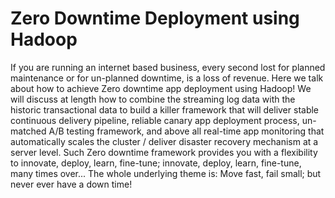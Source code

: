 # Zero Downtime Deployment using Hadoop
If you are running an internet based business, every second lost for planned maintenance or for un-planned downtime, is a loss of revenue. Here we talk about how to achieve Zero downtime app deployment using Hadoop! We will discuss at length how to combine the streaming log data with the historic transactional data to build a killer framework that will deliver stable continuous delivery pipeline, reliable canary app deployment process, un-matched A/B testing framework, and above all real-time app monitoring that automatically scales the cluster / deliver disaster recovery mechanism at a server level. Such Zero downtime framework provides you with a flexibility to innovate, deploy, learn, fine-tune; innovate, deploy, learn, fine-tune, many times over... The whole underlying theme is: Move fast, fail small; but never ever have a down time!
